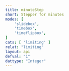 ```yaml
---
title: minuteStep
short: Stepper for minutes
modes: [
	'slidebox',
	'timebox',
	'timeflipbox',
]
cats: [ 'limiting' ]
relat: "limiting"
layout: api
defval: "1"
dattype: "Integer"
---
```



